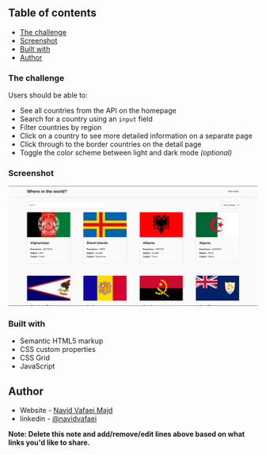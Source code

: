 
## Table of contents


- [The challenge](#the-challenge)
- [Screenshot](#screenshot)
- [Built with](#built-with)
- [Author](#author)




### The challenge

Users should be able to:

- See all countries from the API on the homepage
- Search for a country using an `input` field
- Filter countries by region
- Click on a country to see more detailed information on a separate page
- Click through to the border countries on the detail page
- Toggle the color scheme between light and dark mode *(optional)*

### Screenshot

![](design/Screenshot%20from%202024-08-09%2015-25-47.png)



### Built with

- Semantic HTML5 markup
- CSS custom properties
- CSS Grid
- JavaScript


## Author

- Website - [Navid Vafaei Majd](https://https://navidvafaei.ir/)
- linkedin - [@navidvafaei](https://ir.linkedin.com/in/navidvafaei)

**Note: Delete this note and add/remove/edit lines above based on what links you'd like to share.**

